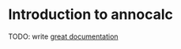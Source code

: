 # Introduction to annocalc

TODO: write [great documentation](http://jacobian.org/writing/what-to-write/)
